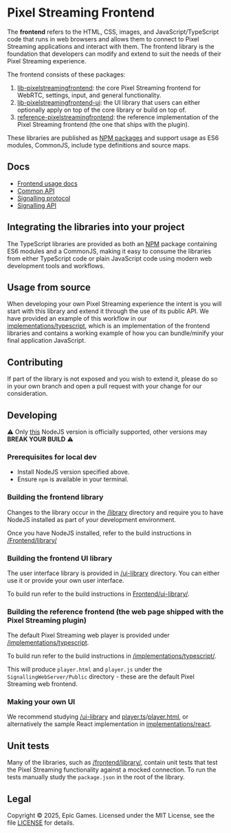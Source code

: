 # Pixel Streaming Frontend

The **frontend** refers to the HTML, CSS, images, and JavaScript/TypeScript code that runs in web browsers and allows them to connect to Pixel Streaming applications and interact with them. The frontend library is the foundation that developers can modify and extend to suit the needs of their Pixel Streaming experience.

The frontend consists of these packages:

1. [lib-pixelstreamingfrontend](/Frontend/library/): the core Pixel Streaming frontend for WebRTC, settings, input, and general functionality.
2. [lib-pixelstreamingfrontend-ui](/Frontend/ui-library/): the UI library that users can either optionally apply on top of the core library or build on top of.
3. [reference-pixelstreamingfrontend](/Frontend/implementations/typescript/): the reference implementation of the Pixel Streaming frontend (the one that ships with the plugin).

These libraries are published as [NPM packages](/README.md#npm-packages) and support usage as ES6 modules, CommonJS, include type definitions and source maps.

## Docs
- [Frontend usage docs](/Frontend/Docs/)
- [Common API](/Common/docs/)
- [Signalling protocol](/Common/docs/Protocol.md)
- [Signalling API](/Signalling/docs/)

## Integrating the libraries into your project
The TypeScript libraries are provided as both an [NPM](https://www.npmjs.com/settings/epicgames-ps/packages) package containing ES6 modules and a CommonJS, making it easy to consume the libraries from either TypeScript code or plain JavaScript code using modern web development tools and workflows.

## Usage from source

When developing your own Pixel Streaming experience the intent is you will start with this library and extend it through the use of 
its public API. We have provided an example of this workflow in our [implementations/typescript](/Frontend/implementations/typescript), which is an implementation of the frontend libraries and contains a working example of how you can bundle/minify your final application JavaScript.

## Contributing

If part of the library is not exposed and you wish to extend it, please do so in your own branch and open a pull request with your change for our consideration.

## Developing

⚠️ Only [this](https://github.com/EpicGamesExt/PixelStreamingInfrastructure/blob/master/NODE_VERSION) NodeJS version is officially supported, other versions may **BREAK YOUR BUILD** ⚠️

### Prerequisites for local dev
- Install NodeJS version specified above.
- Ensure `npm` is available in your terminal.

### Building the frontend library

Changes to the library occur in the [/library](/Frontend/library) directory and require you to have NodeJS installed as part of your development environment.

Once you have NodeJS installed, refer to the build instructions in [/Frontend/library/](/Frontend/library/)

### Building the frontend UI library

The user interface library is provided in [/ui-library](/Frontend/ui-library) directory. You can either use it or provide your own user interface. 

To build run refer to the build instructions in [Frontend/ui-library/](/Frontend/ui-library).

### Building the reference frontend (the web page shipped with the Pixel Streaming plugin)

The default Pixel Streaming web player is provided under [/implementations/typescript](/Frontend/implementations/typescript). 

To build run refer to the build instructions in [/implementations/typescript/](/Frontend/implementations/typescript).

This will produce `player.html` and `player.js` under the `SignallingWebServer/Public` directory - these are the default Pixel Streaming web frontend.

### Making your own UI

We recommend studying [/ui-library](/Frontend/ui-library) and [player.ts](/Frontend/implementations/typescript/src/player.ts)/[player.html](/Frontend/implementations/typescript/src/player.html), or alternatively the sample React implementation in [implementations/react](/Frontend/implementations/react).

## Unit tests

Many of the libraries, such as [/frontend/library/](/Frontend/library), contain unit tests that test the Pixel Streaming functionality against a mocked connection. To run the tests manually study the `package.json` in the root of the library.

## Legal

Copyright &copy; 2025, Epic Games. Licensed under the MIT License, see the file [LICENSE](/LICENSE.md) for details.